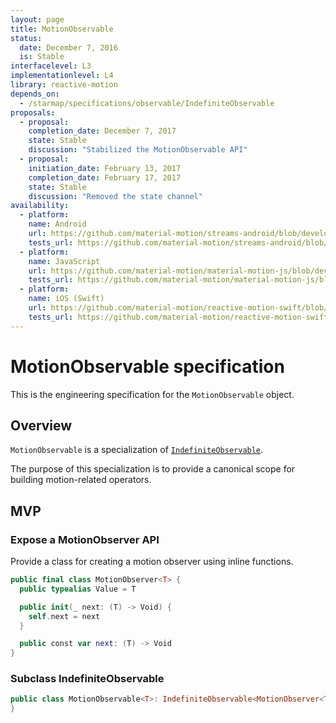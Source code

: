 ```yaml
---
layout: page
title: MotionObservable
status:
  date: December 7, 2016
  is: Stable
interfacelevel: L3
implementationlevel: L4
library: reactive-motion
depends_on:
  - /starmap/specifications/observable/IndefiniteObservable
proposals:
  - proposal:
    completion_date: December 7, 2017
    state: Stable
    discussion: "Stabilized the MotionObservable API"
  - proposal:
    initiation_date: February 13, 2017
    completion_date: February 17, 2017
    state: Stable
    discussion: "Removed the state channel"
availability:
  - platform:
    name: Android
    url: https://github.com/material-motion/streams-android/blob/develop/library/src/main/java/com/google/android/material/motion/streams/MotionObservable.java
    tests_url: https://github.com/material-motion/streams-android/blob/develop/library/src/test/java/com/google/android/material/motion/streams/MotionObservableTests.java
  - platform:
    name: JavaScript
    url: https://github.com/material-motion/material-motion-js/blob/develop/packages/streams/src/observables/MotionObservable.ts
    tests_url: https://github.com/material-motion/material-motion-js/blob/develop/packages/streams/src/observables/__tests__/motionObservable.test.ts
  - platform:
    name: iOS (Swift)
    url: https://github.com/material-motion/reactive-motion-swift/blob/develop/src/MotionObservable.swift
    tests_url: https://github.com/material-motion/reactive-motion-swift/blob/develop/tests/unit/MotionObservableTests.swift
---
```


# MotionObservable specification

This is the engineering specification for the `MotionObservable` object.

## Overview

`MotionObservable` is a specialization of [`IndefiniteObservable`](IndefiniteObservable).

The purpose of this specialization is to provide a canonical scope for building motion-related
operators.

## MVP

### Expose a MotionObserver API

Provide a class for creating a motion observer using inline functions.

```swift
public final class MotionObserver<T> {
  public typealias Value = T

  public init(_ next: (T) -> Void) {
    self.next = next
  }

  public const var next: (T) -> Void
}
```

### Subclass IndefiniteObservable

```swift
public class MotionObservable<T>: IndefiniteObservable<MotionObserver<T>> {
}
```

